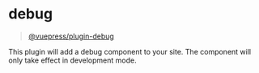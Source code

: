 # debug

> [@vuepress/plugin-debug](https://www.npmjs.com/package/@vuepress/plugin-debug)

This plugin will add a debug component to your site. The component will only take effect in development mode.
